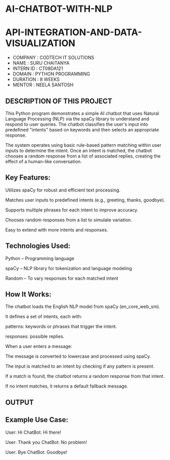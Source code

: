 # AI-CHATBOT-WITH-NLP
# API-INTEGRATION-AND-DATA-VISUALIZATION
* COMPANY : CODTECH IT SOLUTIONS
* NAME : SURU CHAITANYA
* INTERN ID : CT08DA121
* DOMAIN : PYTHON PROGRAMMING
* DURATION : 8 WEEKS
* MENTOR : NEELA SANTOSH

## DESCRIPTION OF THIS PROJECT

This Python program demonstrates a simple AI chatbot that uses Natural Language Processing (NLP) via the spaCy library to understand and respond to user queries. The chatbot classifies the user's input into predefined "intents" based on keywords and then selects an appropriate response.

The system operates using basic rule-based pattern matching within user inputs to determine the intent. Once an intent is matched, the chatbot chooses a random response from a list of associated replies, creating the effect of a human-like conversation.

## Key Features:
Utilizes spaCy for robust and efficient text processing.

Matches user inputs to predefined intents (e.g., greeting, thanks, goodbye).

Supports multiple phrases for each intent to improve accuracy.

Chooses random responses from a list to simulate variation.

Easy to extend with more intents and responses.

## Technologies Used:
Python – Programming language

spaCy – NLP library for tokenization and language modeling

Random – To vary responses for each matched intent

## How It Works:
The chatbot loads the English NLP model from spaCy (en_core_web_sm).

It defines a set of intents, each with:

patterns: keywords or phrases that trigger the intent.

responses: possible replies.

When a user enters a message:

The message is converted to lowercase and processed using spaCy.

The input is matched to an intent by checking if any pattern is present.

If a match is found, the chatbot returns a random response from that intent.

If no intent matches, it returns a default fallback message.

## OUTPUT

## Example Use Case:

User: Hi
ChatBot: Hi there!

User: Thank you
ChatBot: No problem!

User: Bye
ChatBot: Goodbye!

